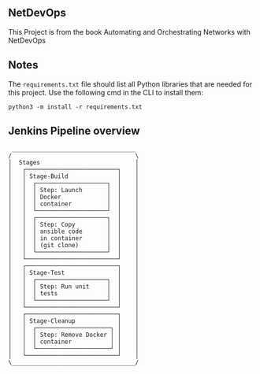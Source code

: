 ## NetDevOps

This Project is from the book Automating and Orchestrating Networks with NetDevOps

## Notes
The `requirements.txt` file should list all Python libraries that are needed for this project.
Use the following cmd in the CLI to install them:
```
python3 -m install -r requirements.txt
```

## Jenkins Pipeline overview
```
 ___________________________________
/                                   \
│  Stages                           │
│   ┌──────────────────────────┐    │
│   │ Stage-Build              │    │
│   │  ┌────────────────────┐  │    │
│   │  │ Step: Launch       │  │    │
│   │  │ Docker             │  │    │
│   │  │ container          │  │    │
│   │  └────────────────────┘  │    │
│   │  ┌────────────────────┐  │    │
│   │  │ Step: Copy         │  │    │
│   │  │ ansible code       │  │    │
│   │  │ in container       │  │    │
│   │  │ (git clone)        │  │    │
│   │  └────────────────────┘  │    │
│   └──────────────────────────┘    │
│   ┌──────────────────────────┐    │
│   │ Stage-Test               │    │
│   │  ┌────────────────────┐  │    │
│   │  │ Step: Run unit     │  │    │
│   │  │ tests              │  │    │
│   │  └────────────────────┘  │    │
│   └──────────────────────────┘    │
│   ┌──────────────────────────┐    │
│   │ Stage-Cleanup            │    │
│   │  ┌─────────────────────┐ │    │
│   │  │ Step: Remove Docker │ │    │
│   │  │ container           │ │    │
│   │  └─────────────────────┘ │    │
│   └──────────────────────────┘    │
\___________________________________/
```